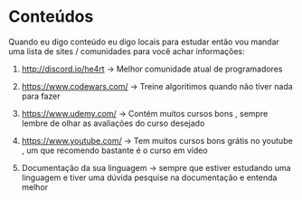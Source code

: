 # Conteúdos 

Quando eu digo conteúdo eu digo locais para estudar então vou mandar uma lista de sites / comunidades  para você achar informações: 

1) http://discord.io/he4rt  -> Melhor comunidade atual de programadores

2) https://www.codewars.com/ -> Treine algoritimos quando não tiver nada para fazer

3) https://www.udemy.com/ -> Contém muitos cursos bons , sempre lembre de olhar as avaliações do curso desejado

4) https://www.youtube.com/ -> Tem muitos cursos bons grátis no youtube , um que recomendo bastante é o curso em vídeo

5) Documentação da sua linguagem -> sempre que estiver estudando uma linguagem e tiver uma dúvida pesquise na documentação e entenda melhor
